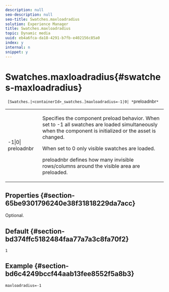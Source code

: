 ```yaml
---
description: null
seo-description: null
seo-title: Swatches.maxloadradius
solution: Experience Manager
title: Swatches.maxloadradius
topic: Dynamic media
uuid: eb4a6fca-da18-4291-b7fb-e402156c85a0
index: y
internal: n
snippet: y
---
```


# Swatches.maxloadradius{#swatches-maxloadradius}

` [Swatches.|<containerId>_swatches.]maxloadradius=-1|0| *`preloadnbr`*`

<table id="table_012E1D178BFA4BD9814A7AAD2B4403BB"> 
 <tbody> 
  <tr> 
   <td> <p> <span class="codeph"> -1|0|<span class="varname"> preloadnbr</span></span> </p> </td> 
   <td> <p>Specifies the component preload behavior. When set to <span class="codeph"> -1</span> all swatches are loaded simultaneously when the component is initialized or the asset is changed. </p> <p>When set to <span class="codeph"> 0</span> only visible swatches are loaded. </p> <p><span class="codeph"><span class="varname"> preloadnbr</span></span> defines how many invisible rows/columns around the visible area are preloaded. </p> </td> 
  </tr> 
 </tbody> 
</table>

## Properties {#section-65be9301796240e38f31818229da7acc}

Optional.

## Default {#section-bd374ffc5182484faa77a7a3c8fa70f2}

`1`

## Example {#section-bd6c4249bccf44aab13fee8552f5a8b3}

`maxloadradius=-1` 
